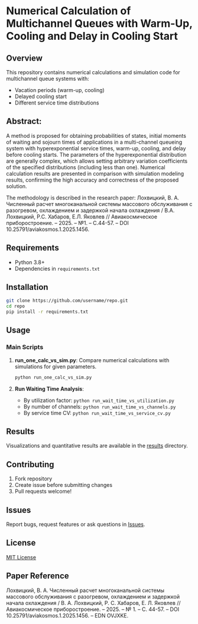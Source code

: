 # Numerical Calculation of Multichannel Queues with Warm-Up, Cooling and Delay in Cooling Start

## Overview
This repository contains numerical calculations and simulation code for multichannel queue systems with:
- Vacation periods (warm-up, cooling)
- Delayed cooling start
- Different service time distributions

## Abstract: 

A method is proposed for obtaining probabilities of states, initial moments of waiting and sojourn times of applications in a multi-channel queueing system with hyperexponential service times, warm-up, cooling, and delay before cooling starts. The parameters of the hyperexponential distribution are generally complex, which allows setting arbitrary variation coefficients of the specified distributions (including less than one). Numerical calculation results are presented in comparison with simulation modeling results, confirming the high accuracy and correctness of the proposed solution. 

The methodology is described in the research paper:
Лохвицкий, В. А. Численный расчет многоканальной системы массового обслуживания с разогревом, охлаждением и задержкой начала охлаждения / В.А. Лохвицкий, Р.С. Хабаров, Е.Л. Яковлев // Авиакосмическое приборостроение. – 2025. – №1. – С.44-57. – DOI 10.25791/aviakosmos.1.2025.1456.

## Requirements
- Python 3.8+
- Dependencies in `requirements.txt`

## Installation
```bash
git clone https://github.com/username/repo.git
cd repo
pip install -r requirements.txt
```

## Usage

### Main Scripts
1. **run_one_calc_vs_sim.py**: Compare numerical calculations with simulations for given parameters.
   ```bash
   python run_one_calc_vs_sim.py 
   ```

2. **Run Waiting Time Analysis**:
   - By utilization factor: `python run_wait_time_vs_utilization.py`
   - By number of channels: `python run_wait_time_vs_channels.py`
   - By service time CV: `python run_wait_time_vs_service_cv.py`

## Results
Visualizations and quantitative results are available in the [results](results/) directory.


## Contributing
1. Fork repository
2. Create issue before submitting changes
3. Pull requests welcome!

## Issues
Report bugs, request features or ask questions in [Issues](https://github.com/xabarov/queue_with_vacations/issues).

## License
[MIT License](LICENSE)

## Paper Reference
Лохвицкий, В. А. Численный расчет многоканальной системы массового обслуживания с разогревом, охлаждением и задержкой начала охлаждения / В. А. Лохвицкий, Р. С. Хабаров, Е. Л. Яковлев // Авиакосмическое приборостроение. – 2025. – № 1. – С. 44-57. – DOI 10.25791/aviakosmos.1.2025.1456. – EDN OVJXKE.

